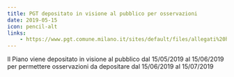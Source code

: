```yaml
---
title: PGT depositato in visione al pubblico per osservazioni
date: 2019-05-15
icon: pencil-alt
links:
    - https://www.pgt.comune.milano.it/sites/default/files/allegati%20home/Avviso_AdozionePGT_20190515_0_1.pdf
---
```


Il Piano viene depositato in visione al pubblico dal 15/05/2019 al 15/06/2019 per permettere osservazioni da depositare dal 15/06/2019 al 15/07/2019
